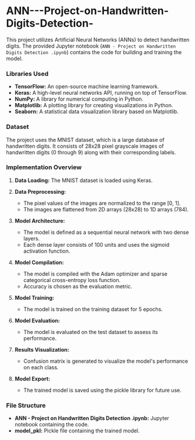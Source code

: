 # ANN---Project-on-Handwritten-Digits-Detection-

This project utilizes Artificial Neural Networks (ANNs) to detect handwritten digits. The provided Jupyter notebook (`ANN - Project on Handwritten Digits Detection .ipynb`) contains the code for building and training the model.

### Libraries Used
- **TensorFlow:** An open-source machine learning framework.
- **Keras:** A high-level neural networks API, running on top of TensorFlow.
- **NumPy:** A library for numerical computing in Python.
- **Matplotlib:** A plotting library for creating visualizations in Python.
- **Seaborn:** A statistical data visualization library based on Matplotlib.

### Dataset
The project uses the MNIST dataset, which is a large database of handwritten digits. It consists of 28x28 pixel grayscale images of handwritten digits (0 through 9) along with their corresponding labels.

### Implementation Overview
1. **Data Loading:** The MNIST dataset is loaded using Keras.

2. **Data Preprocessing:** 
    - The pixel values of the images are normalized to the range [0, 1].
    - The images are flattened from 2D arrays (28x28) to 1D arrays (784).

3. **Model Architecture:**
    - The model is defined as a sequential neural network with two dense layers.
    - Each dense layer consists of 100 units and uses the sigmoid activation function.

4. **Model Compilation:**
    - The model is compiled with the Adam optimizer and sparse categorical cross-entropy loss function.
    - Accuracy is chosen as the evaluation metric.

5. **Model Training:**
    - The model is trained on the training dataset for 5 epochs.

6. **Model Evaluation:**
    - The model is evaluated on the test dataset to assess its performance.

7. **Results Visualization:**
    - Confusion matrix is generated to visualize the model's performance on each class.

8. **Model Export:**
    - The trained model is saved using the pickle library for future use.

### File Structure
- **ANN - Project on Handwritten Digits Detection .ipynb:** Jupyter notebook containing the code.
- **model_pkl:** Pickle file containing the trained model.

